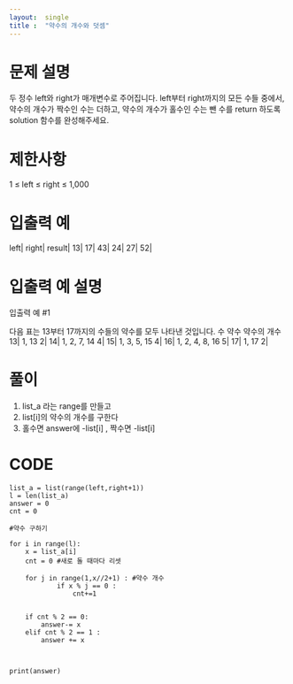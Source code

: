 ```yaml
---
layout:  single
title :  "약수의 개수와 덧셈"
---
```

# 문제 설명
두 정수 left와 right가 매개변수로 주어집니다. left부터 right까지의 모든 수들 중에서, 약수의 개수가 짝수인 수는 더하고, 약수의 개수가 홀수인 수는 뺀 수를 return 하도록 solution 함수를 완성해주세요.

# 제한사항
1 ≤ left ≤ right ≤ 1,000
# 입출력 예
left|	right|	result|
13|	17|	43|
24|	27|	52|

# 입출력 예 설명
입출력 예 #1

다음 표는 13부터 17까지의 수들의 약수를 모두 나타낸 것입니다.
수	약수	약수의 개수
13|	1, 13	2|
14|	1, 2, 7, 14	4|
15|	1, 3, 5, 15	4|
16|	1, 2, 4, 8, 16	5|
17|	1, 17	2|

# 풀이

1. list_a 라는 range를 만들고
2. list[i]의 약수의 개수를 구한다 
3. 홀수면 answer에 -list[i] , 짝수면 -list[i]

# CODE

```
list_a = list(range(left,right+1))
l = len(list_a)
answer = 0
cnt = 0

#약수 구하기

for i in range(l):
    x = list_a[i]
    cnt = 0 #새로 돌 때마다 리셋 
       
    for j in range(1,x//2+1) : #약수 개수
            if x % j == 0 :
                cnt+=1   


    if cnt % 2 == 0:
        answer-= x
    elif cnt % 2 == 1 :
        answer += x 



print(answer)



```
